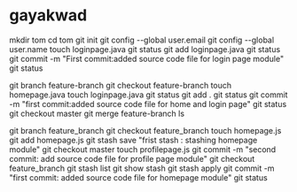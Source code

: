 # gayakwad
mkdir tom
cd tom
git init
git config --global user.email
git config --global user.name
touch loginpage.java
git status
git add loginpage.java 
git status 
git commit -m "First commit:added source code file for login page module"
git status

git branch feature-branch
git checkout feature-branch
touch homepage.java
touch loginpage.java
git status
git add .
git status
git commit -m "first commit:added source code file for home and login page"
git status
git checkout master
git merge feature-branch
ls

git branch feature_branch
git checkout feature_branch
touch homepage.js
git add homepage.js
git stash save "frist stash : stashing homepage module"
git checkout master
touch profilepage.js
git commit -m "second commit: add source code file for profile page module"
git checkout feature_branch
git stash list
git show stash
git stash apply
git commit -m "first commit: added source code file for homepage module"
git status 

